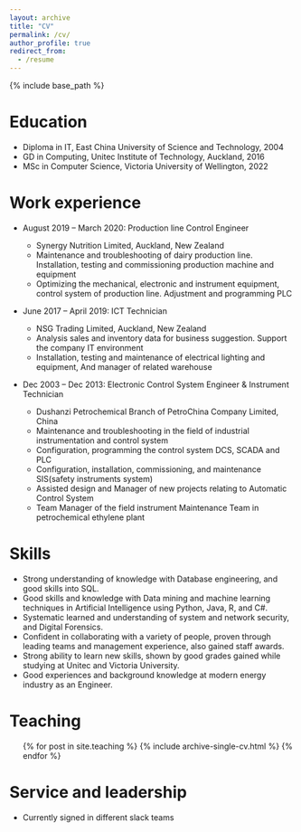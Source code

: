 ```yaml
---
layout: archive
title: "CV"
permalink: /cv/
author_profile: true
redirect_from:
  - /resume
---
```


{% include base_path %}

Education
======
* Diploma in IT, East China University of Science and Technology, 2004
* GD in Computing, Unitec Institute of Technology, Auckland, 2016
* MSc in Computer Science, Victoria University of Wellington, 2022

Work experience
======
* August 2019 – March 2020: Production line Control Engineer
  * Synergy Nutrition Limited, Auckland, New Zealand
  * Maintenance and troubleshooting of dairy production line. Installation, testing and commissioning production machine and equipment 
  * Optimizing the mechanical, electronic and instrument equipment, control system of production line. Adjustment and programming PLC


* June 2017 – April 2019: ICT Technician 
  * NSG Trading Limited, Auckland, New Zealand
  * Analysis sales and inventory data for business suggestion. Support the company IT environment  
  * Installation, testing and maintenance of electrical lighting and equipment, And manager of related warehouse


* Dec 2003 – Dec 2013: Electronic Control System Engineer & Instrument Technician
  * Dushanzi Petrochemical Branch of PetroChina Company Limited, China
  * Maintenance and troubleshooting in the field of industrial instrumentation and control system
  * Configuration, programming the control system DCS, SCADA and PLC
  * Configuration, installation, commissioning, and maintenance SIS(safety instruments system)
  * Assisted design and Manager of new projects relating to Automatic Control System
  * Team Manager of the field instrument Maintenance Team in petrochemical ethylene plant


Skills
======
* Strong understanding of knowledge with Database engineering, and good skills into SQL.
* Good skills and knowledge with Data mining and machine learning techniques in Artificial Intelligence using Python, Java, R, and C#. 
* Systematic learned and understanding of system and network security, and Digital Forensics. 
* Confident in collaborating with a variety of people, proven through leading teams and management experience, also gained staff awards.   
* Strong ability to learn new skills, shown by good grades gained while studying at Unitec and Victoria University.
* Good experiences and background knowledge at modern energy industry as an Engineer.  


<!-- Publications
======
  <ul>{% for post in site.publications %}
    {% include archive-single-cv.html %}
  {% endfor %}</ul> -->
  
<!-- Talks
======
  <ul>{% for post in site.talks %}
    {% include archive-single-talk-cv.html %}
  {% endfor %}</ul> -->
  
Teaching
======
  <ul>{% for post in site.teaching %}
    {% include archive-single-cv.html %}
  {% endfor %}</ul>
  
Service and leadership
======
* Currently signed in different slack teams
